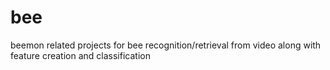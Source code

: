 # bee
beemon related projects for bee recognition/retrieval from video along with feature creation and classification
